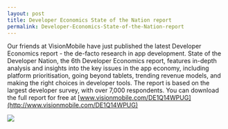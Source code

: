 ```yaml
---
layout: post
title: Developer Economics State of the Nation report
permalink: Developer-Economics-State-of-the-Nation-report
---
```


Our friends at VisionMobile have just published the latest Developer Economics report - the de-facto research in app development. State of the Developer Nation, the 6th Developer Economics report, features in-depth analysis and insights into the key issues in the app economy, including platform prioritisation, going beyond tablets, trending revenue models, and making the right choices in developer tools. The report is based on the largest developer survey, with over 7,000 respondents. You can download the full report for free at [www.visionmobile.com/DE1Q14WPUG](http://www.visionmobile.com/DE1Q14WPUG)

[![](http://deveconomics.wpengine.netdna-cdn.com/wp-content/uploads/2014/02/2014_Q1_State-Cover.png)](www.visionmobile.com/DE1Q14WPUG)
